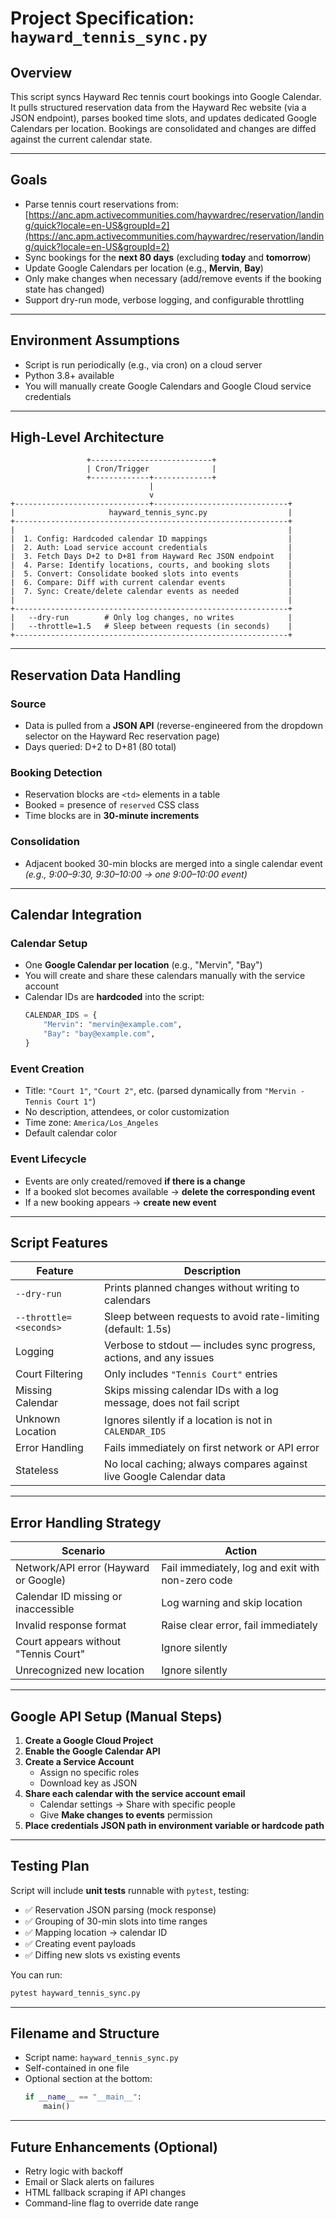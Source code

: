 # **Project Specification: `hayward_tennis_sync.py`**

## **Overview**

This script syncs Hayward Rec tennis court bookings into Google Calendar. It pulls structured reservation data from the Hayward Rec website (via a JSON endpoint), parses booked time slots, and updates dedicated Google Calendars per location. Bookings are consolidated and changes are diffed against the current calendar state.

---

## **Goals**

- Parse tennis court reservations from:  
  [https://anc.apm.activecommunities.com/haywardrec/reservation/landing/quick?locale=en-US&groupId=2](https://anc.apm.activecommunities.com/haywardrec/reservation/landing/quick?locale=en-US&groupId=2)
- Sync bookings for the **next 80 days** (excluding **today** and **tomorrow**)
- Update Google Calendars per location (e.g., **Mervin**, **Bay**)
- Only make changes when necessary (add/remove events if the booking state has changed)
- Support dry-run mode, verbose logging, and configurable throttling

---

## **Environment Assumptions**

- Script is run periodically (e.g., via cron) on a cloud server
- Python 3.8+ available
- You will manually create Google Calendars and Google Cloud service credentials

---

## **High-Level Architecture**

```
                 +---------------------------+
                 | Cron/Trigger              |
                 +-------------+-------------+
                               |
                               v
+------------------------------+------------------------------+
|                     hayward_tennis_sync.py                  |
+-------------------------------------------------------------+
|                                                             |
|  1. Config: Hardcoded calendar ID mappings                  |
|  2. Auth: Load service account credentials                  |
|  3. Fetch Days D+2 to D+81 from Hayward Rec JSON endpoint   |
|  4. Parse: Identify locations, courts, and booking slots    |
|  5. Convert: Consolidate booked slots into events           |
|  6. Compare: Diff with current calendar events              |
|  7. Sync: Create/delete calendar events as needed           |
|                                                             |
+-------------------------------------------------------------+
|   --dry-run        # Only log changes, no writes            |
|   --throttle=1.5   # Sleep between requests (in seconds)    |
+-------------------------------------------------------------+
```

---

## **Reservation Data Handling**

### **Source**
- Data is pulled from a **JSON API** (reverse-engineered from the dropdown selector on the Hayward Rec reservation page)
- Days queried: D+2 to D+81 (80 total)

### **Booking Detection**
- Reservation blocks are `<td>` elements in a table
- Booked = presence of `reserved` CSS class
- Time blocks are in **30-minute increments**

### **Consolidation**
- Adjacent booked 30-min blocks are merged into a single calendar event  
  _(e.g., 9:00–9:30, 9:30–10:00 → one 9:00–10:00 event)_

---

## **Calendar Integration**

### **Calendar Setup**
- One **Google Calendar per location** (e.g., "Mervin", "Bay")
- You will create and share these calendars manually with the service account
- Calendar IDs are **hardcoded** into the script:
  ```python
  CALENDAR_IDS = {
      "Mervin": "mervin@example.com",
      "Bay": "bay@example.com",
  }
  ```

### **Event Creation**
- Title: `"Court 1"`, `"Court 2"`, etc. (parsed dynamically from `"Mervin - Tennis Court 1"`)
- No description, attendees, or color customization
- Time zone: `America/Los_Angeles`
- Default calendar color

### **Event Lifecycle**
- Events are only created/removed **if there is a change**
- If a booked slot becomes available → **delete the corresponding event**
- If a new booking appears → **create new event**

---

## **Script Features**

| Feature                  | Description                                                                 |
|--------------------------|-----------------------------------------------------------------------------|
| `--dry-run`              | Prints planned changes without writing to calendars                        |
| `--throttle=<seconds>`   | Sleep between requests to avoid rate-limiting (default: 1.5s)              |
| Logging                  | Verbose to stdout — includes sync progress, actions, and any issues        |
| Court Filtering          | Only includes `"Tennis Court"` entries                                     |
| Missing Calendar         | Skips missing calendar IDs with a log message, does not fail script        |
| Unknown Location         | Ignores silently if a location is not in `CALENDAR_IDS`                    |
| Error Handling           | Fails immediately on first network or API error                            |
| Stateless                | No local caching; always compares against live Google Calendar data        |

---

## **Error Handling Strategy**

| Scenario                                  | Action                                                      |
|-------------------------------------------|-------------------------------------------------------------|
| Network/API error (Hayward or Google)     | Fail immediately, log and exit with non-zero code           |
| Calendar ID missing or inaccessible       | Log warning and skip location                               |
| Invalid response format                   | Raise clear error, fail immediately                         |
| Court appears without "Tennis Court"      | Ignore silently                                              |
| Unrecognized new location                 | Ignore silently                                              |

---

## **Google API Setup (Manual Steps)**

1. **Create a Google Cloud Project**
2. **Enable the Google Calendar API**
3. **Create a Service Account**  
   - Assign no specific roles
   - Download key as JSON
4. **Share each calendar with the service account email**
   - Calendar settings → Share with specific people
   - Give **Make changes to events** permission
5. **Place credentials JSON path in environment variable or hardcode path**

---

## **Testing Plan**

Script will include **unit tests** runnable with `pytest`, testing:

- ✅ Reservation JSON parsing (mock response)
- ✅ Grouping of 30-min slots into time ranges
- ✅ Mapping location → calendar ID
- ✅ Creating event payloads
- ✅ Diffing new slots vs existing events

You can run:
```bash
pytest hayward_tennis_sync.py
```

---

## **Filename and Structure**

- Script name: `hayward_tennis_sync.py`
- Self-contained in one file
- Optional section at the bottom:
  ```python
  if __name__ == "__main__":
      main()
  ```

---

## **Future Enhancements (Optional)**

- Retry logic with backoff
- Email or Slack alerts on failures
- HTML fallback scraping if API changes
- Command-line flag to override date range
